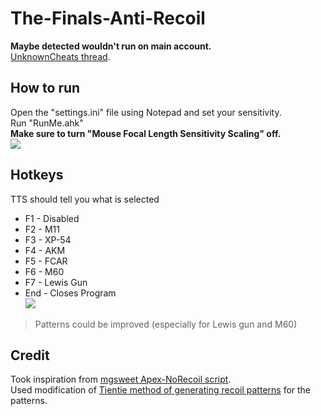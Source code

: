 # The-Finals-Anti-Recoil
**Maybe detected wouldn't run on main account.**\
[UnknownCheats thread](https://www.unknowncheats.me/forum/other-fps-games/616379-finals-ahk-anti-recoil.html).
## How to run
Open the "settings.ini" file using Notepad and set your sensitivity.\
Run "RunMe.ahk"\
**Make sure to turn "Mouse Focal Length Sensitivity Scaling" off.**\
![](https://i.imgur.com/Os7T18d.png)
## Hotkeys
TTS should tell you what is selected
- F1 - Disabled
- F2 - M11
- F3 - XP-54
- F4 - AKM
- F5 - FCAR
- F6 - M60
- F7 - Lewis Gun
- End - Closes Program\
![](https://i.imgur.com/BdLLhBL.png)
> Patterns could be improved (especially for Lewis gun and M60)
## Credit
Took inspiration from [mgsweet Apex-NoRecoil script](https://github.com/mgsweet/Apex-NoRecoil-2021).\
Used modification of [Tientie method of generating recoil patterns](https://github.com/vengefulcrop/AE-Recoil-Pattern-Generation/) for the patterns.
